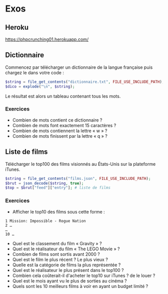 # Exos 

## Heroku 
https://phpcrunching01.herokuapp.com/

## Dictionnaire

Commencez par télécharger un dictionnaire de la langue française puis chargez le dans votre code :

```php
$string = file_get_contents("dictionnaire.txt", FILE_USE_INCLUDE_PATH);
$dico = explode("\n", $string);
```

Le résultat est alors un tableau contenant tous les mots.

### Exercices

* Combien de mots contient ce dictionnaire ?
* Combien de mots font exactement 15 caractères ?
* Combien de mots contiennent la lettre « w » ?
* Combien de mots finissent par la lettre « q » ?


## Liste de films

Télécharger le top100 des films visionnés au États-Unis sur la plateforme iTunes.

```php
$string = file_get_contents("films.json", FILE_USE_INCLUDE_PATH);
$brut = json_decode($string, true);
$top = $brut["feed"]["entry"]; # liste de films
```

### Exercices

* Afficher le top10 des films sous cette forme :

```
1 Mission: Impossible - Rogue Nation
2 …
…
10 …
```

* Quel est le classement du film « Gravity » ?
* Quel est le réalisateur du film « The LEGO Movie » ?
* Combien de films sont sortis avant 2000 ?
* Quel est le film le plus récent ? Le plus vieux ?
* Quelle est la catégorie de films la plus représentée ?
* Quel est le réalisateur le plus présent dans le top100 ?
* Combien cela coûterait-il d'acheter le top10 sur iTunes ? de le louer ?
* Quel est le mois ayant vu le plus de sorties au cinéma ?
* Quels sont les 10 meilleurs films à voir en ayant un budget limité ?

